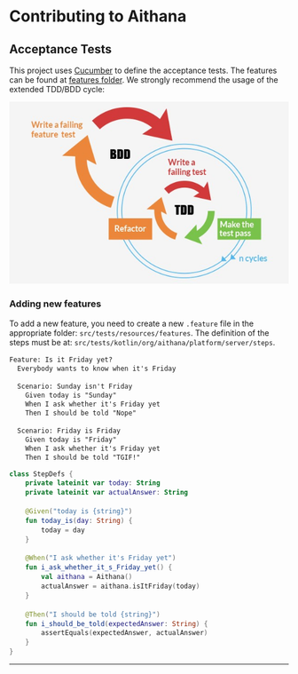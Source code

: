 # Contributing to Aithana

## Acceptance Tests

This project uses [Cucumber][cucumber] to define the acceptance tests. The features can be found at [features folder][featuresFolder]. We strongly recommend the usage of the extended TDD/BDD cycle:

![TDD cycle expanded to BDD][tdd-bdd-cycle]

### Adding new features

To add a new feature, you need to create a new `.feature` file in the appropriate folder: `src/tests/resources/features`. The definition of the steps must be at: `src/tests/kotlin/org/aithana/platform/server/steps`.

```gherkin
Feature: Is it Friday yet?
  Everybody wants to know when it's Friday

  Scenario: Sunday isn't Friday
    Given today is "Sunday"
    When I ask whether it's Friday yet
    Then I should be told "Nope"
    
  Scenario: Friday is Friday
    Given today is "Friday"
    When I ask whether it's Friday yet
    Then I should be told "TGIF!"
```

```kotlin
class StepDefs {
    private lateinit var today: String
    private lateinit var actualAnswer: String

    @Given("today is {string}")
    fun today_is(day: String) {
        today = day
    }

    @When("I ask whether it's Friday yet")
    fun i_ask_whether_it_s_Friday_yet() {
        val aithana = Aithana()
        actualAnswer = aithana.isItFriday(today)
    }

    @Then("I should be told {string}")
    fun i_should_be_told(expectedAnswer: String) {
        assertEquals(expectedAnswer, actualAnswer)
    }
}
```


---

[tdd-bdd-cycle]: ./tdd-bdd-cycle.jpg
[cucumber]: https://cucumber.io
[featuresFolder]: https://github.com/aithana-platform/server/tree/main/src/tests/resources/features
[stepsFolder]: https://github.com/aithana-platform/server/tree/main/src/tests/kotlin/org/aithana/platform/server/steps